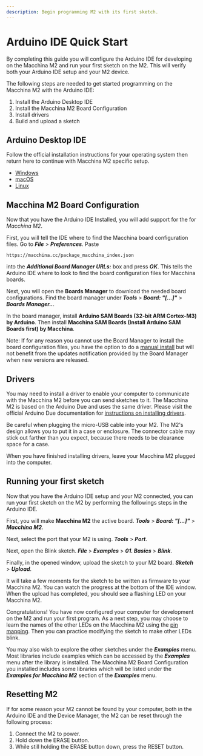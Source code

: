 ```yaml
---
description: Begin programming M2 with its first sketch.
---
```


# Arduino IDE Quick Start

By completing this guide you will configure the Arduino IDE for developing on the Macchina M2 and run your first sketch on the M2. This will verify both your Arduino IDE setup and your M2 device.

The following steps are needed to get started programming on the Macchina M2 with the Arduino IDE:

1. Install the Arduino Desktop IDE
2. Install the Macchina M2 Board Configuration
3. Install drivers
4. Build and upload a sketch

## Arduino Desktop IDE

Follow the official installation instructions for your operating system then return here to continue with Macchina M2 specific setup.

* [Windows](https://www.arduino.cc/en/Guide/Windows)
* [macOS](https://www.arduino.cc/en/Guide/MacOSX)
* [Linux](https://www.arduino.cc/en/Guide/Linux)

## Macchina M2 Board Configuration

Now that you have the Arduino IDE Installed, you will add support for the for _Macchina M2_.

First, you will tell the IDE where to find the Macchina board configuration files. Go to _**File**_ &gt; _**Preferences**_. Paste

```text
https://macchina.cc/package_macchina_index.json 
```

into the _**Additional Board Manager URLs:**_ box and press _**OK**_. This tells the Arduino IDE where to look to find the board configuration files for Macchina boards.

Next, you will open the **Boards Manager** to download the needed board configurations. Find the board manager under _**Tools**_ &gt; _**Board: "\[...\]"**_ &gt; _**Boards Manager..**_.

In the board manager, install **Arduino SAM Boards \(32-bit ARM Cortex-M3\) by Arduino**. Then install **Macchina SAM Boards \(Install Arduino SAM Boards first\) by Macchina**.

Note: If for any reason you cannot use the Board Manager to install the board configuration files, you have the option to do a [manual install](https://github.com/macchina/arduino-boards-sam/blob/master/CONTRIBUTING.md#local-install-recommended) but will not benefit from the updates notification provided by the Board Manager when new versions are released.

## Drivers

You may need to install a driver to enable your computer to communicate with the Macchina M2 before you can send sketches to it. The Macchina M2 is based on the Arduino Due and uses the same driver. Please visit the official Arduino Due documentation for [instructions on installing drivers](https://www.arduino.cc/en/Guide/ArduinoDue#toc4).

Be careful when plugging the micro-USB cable into your M2. The M2's design allows you to put it in a case or enclosure. The connector cable may stick out farther than you expect, because there needs to be clearance space for a case.

When you have finished installing drivers, leave your Macchina M2 plugged into the computer.

## Running your first sketch

Now that you have the Arduino IDE setup and your M2 connected, you can run your first sketch on the M2 by performing the followings steps in the Arduino IDE.

First, you will make **Macchina M2** the active board. _**Tools**_ &gt; _**Board: "\[...\]"**_ &gt; _**Macchina M2**_.

Next, select the port that your M2 is using. _**Tools**_ &gt; _**Port**_.

Next, open the Blink sketch. _**File**_ &gt; _**Examples**_ &gt; _**01. Basics**_ &gt; _**Blink**_.

Finally, in the opened window, upload the sketch to your M2 board. _**Sketch**_ &gt; _**Upload**_.

It will take a few moments for the sketch to be written as firmware to your Macchina M2. You can watch the progress at the bottom of the IDE window. When the upload has completed, you should see a flashing LED on your Macchina M2.

Congratulations! You have now configured your computer for development on the M2 and run your first program. As a next step, you may choose to learn the names of the other LEDs on the Macchina M2 using the [pin mapping](detailed-reference/pin-mapping.md). Then you can practice modifying the sketch to make other LEDs blink.

You may also wish to explore the other sketches under the _**Examples**_ menu. Most libraries include examples which can be accessed by the _**Examples**_ menu after the library is installed. The Macchina M2 Board Configuration you installed includes some libraries which will be listed under the _**Examples for Macchina M2**_ section of the _**Examples**_ menu.

## Resetting M2

If for some reason your M2 cannot be found by your computer, both in the Arduino IDE and the Device Manager, the M2 can be reset through the following process:

1. Connect the M2 to power.
2. Hold down the ERASE button.
3. While still holding the ERASE button down, press the RESET button.

